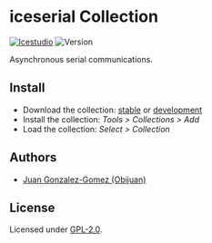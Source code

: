 # iceserial Collection

[![Icestudio](https://img.shields.io/badge/collection-icestudio-blue.svg)](https://github.com/FPGAwars/icestudio)
![Version](https://img.shields.io/badge/version-v0.1.0-orange.svg)

Asynchronous serial communications.

## Install

* Download the collection: [stable](https://github.com/FPGAwars/iceSerial/archive/v0.1.0.zip) or [development](https://github.com/FPGAwars/iceSerial/archive/master.zip)
* Install the collection: *Tools > Collections > Add*
* Load the collection: *Select > Collection*




## Authors
* [Juan Gonzalez-Gomez (Obijuan)](https://github.com/Obijuan)


## License

Licensed under [GPL-2.0](https://opensource.org/licenses/GPL-2.0).
